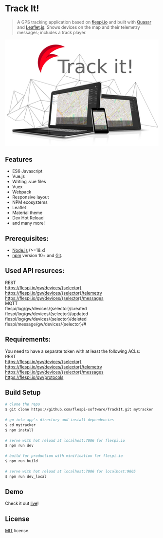 # Track It!

> A GPS tracking application based on [flespi.io](https://flespi.io) and built with [Quasar](http://quasar-framework.org) and [Leaflet.js](http://leafletjs.com). Shows devices on the map and their telemetry messages; includes a track player.

![Screenshot](/misc/screenshot.jpg?raw=true "Track it!")

## Features
* ES6 Javascript
* Vue.js
* Writing .vue files
* Vuex
* Webpack
* Responsive layout
* NPM ecosystems
* Leaflet
* Material theme
* Dev Hot Reload
* and many more!

## Prerequisites:

- [Node.js](https://nodejs.org/en/) (>=18.x)
- [npm](https://www.npmjs.com/) version 10+ and [Git](https://git-scm.com/).

## Used API resurces:

REST<br />
https://flespi.io/gw/devices/{selector}<br />
https://flespi.io/gw/devices/{selector}/telemetry<br />
https://flespi.io/gw/devices/{selector}/messages<br />
MQTT<br />
flespi/log/gw/devices/{selector}/created<br />
flespi/log/gw/devices/{selector}/updated<br />
flespi/log/gw/devices/{selector}/deleted<br />
flespi/message/gw/devices/{selector}/#<br />

## Requirements:
You need to have a separate token with at least the following ACLs:<br />
REST<br />
https://flespi.io/gw/devices/{selector}<br />
https://flespi.io/gw/devices/{selector}/telemetry<br />
https://flespi.io/gw/devices/{selector}/messages<br />
https://flespi.io/gw/protocols

## Build Setup

``` bash
# clone the repo
$ git clone https://github.com/flespi-software/TrackIt.git mytracker

# go into app's directory and install dependencies
$ cd mytracker
$ npm install

# serve with hot reload at localhost:7006 for flespi.io
$ npm run dev

# build for production with minification for flespi.io
$ npm run build

# serve with hot reload at localhost:7006 for localhost:9005
$ npm run dev_local
```
## Demo
Check it out [live](http://trackit.flespi.io)!

## License
[MIT](https://github.com/flespi-software/TrackIt/blob/master/LICENSE) license.

